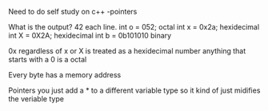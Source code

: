 Need to do self study on c++ 
-pointers

What is the output? 42 each line.
int o = 052; octal
int x = 0x2a; hexidecimal
int X = 0X2A; hexidecimal
int b = 0b101010 binary

0x regardless of x or X is treated as a hexidecimal number
anything that starts with a 0 is a octal 

Every byte has a memory address

Pointers you just add a * to a different variable type so it kind of just midifies the veriable type
